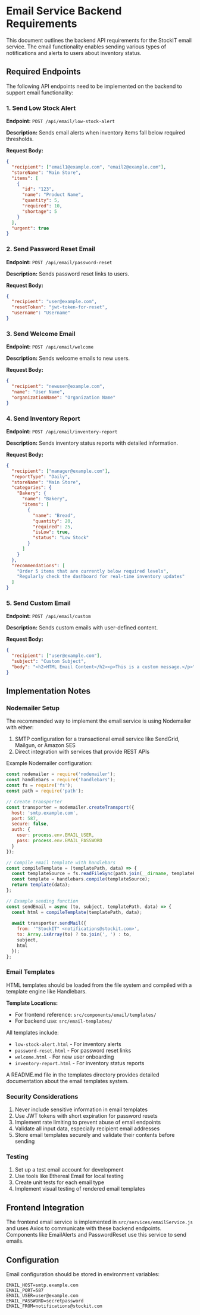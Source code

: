 # Email Service Backend Requirements

This document outlines the backend API requirements for the StockIT email service. The email functionality enables sending various types of notifications and alerts to users about inventory status.

## Required Endpoints

The following API endpoints need to be implemented on the backend to support email functionality:

### 1. Send Low Stock Alert

**Endpoint:** `POST /api/email/low-stock-alert`

**Description:** Sends email alerts when inventory items fall below required thresholds.

**Request Body:**
```json
{
  "recipient": ["email1@example.com", "email2@example.com"],
  "storeName": "Main Store",
  "items": [
    {
      "id": "123",
      "name": "Product Name",
      "quantity": 5,
      "required": 10,
      "shortage": 5
    }
  ],
  "urgent": true
}
```

### 2. Send Password Reset Email

**Endpoint:** `POST /api/email/password-reset`

**Description:** Sends password reset links to users.

**Request Body:**
```json
{
  "recipient": "user@example.com",
  "resetToken": "jwt-token-for-reset",
  "username": "Username"
}
```

### 3. Send Welcome Email

**Endpoint:** `POST /api/email/welcome`

**Description:** Sends welcome emails to new users.

**Request Body:**
```json
{
  "recipient": "newuser@example.com",
  "name": "User Name",
  "organizationName": "Organization Name"
}
```

### 4. Send Inventory Report

**Endpoint:** `POST /api/email/inventory-report`

**Description:** Sends inventory status reports with detailed information.

**Request Body:**
```json
{
  "recipient": ["manager@example.com"],
  "reportType": "Daily",
  "storeName": "Main Store",
  "categories": {
    "Bakery": {
      "name": "Bakery",
      "items": [
        {
          "name": "Bread",
          "quantity": 20,
          "required": 25,
          "isLow": true,
          "status": "Low Stock"
        }
      ]
    }
  },
  "recommendations": [
    "Order 5 items that are currently below required levels",
    "Regularly check the dashboard for real-time inventory updates"
  ]
}
```

### 5. Send Custom Email

**Endpoint:** `POST /api/email/custom`

**Description:** Sends custom emails with user-defined content.

**Request Body:**
```json
{
  "recipient": ["user@example.com"],
  "subject": "Custom Subject",
  "body": "<h2>HTML Email Content</h2><p>This is a custom message.</p>"
}
```

## Implementation Notes

### Nodemailer Setup

The recommended way to implement the email service is using Nodemailer with either:

1. SMTP configuration for a transactional email service like SendGrid, Mailgun, or Amazon SES
2. Direct integration with services that provide REST APIs

Example Nodemailer configuration:

```javascript
const nodemailer = require('nodemailer');
const handlebars = require('handlebars');
const fs = require('fs');
const path = require('path');

// Create transporter
const transporter = nodemailer.createTransport({
  host: 'smtp.example.com',
  port: 587,
  secure: false,
  auth: {
    user: process.env.EMAIL_USER,
    pass: process.env.EMAIL_PASSWORD
  }
});

// Compile email template with handlebars
const compileTemplate = (templatePath, data) => {
  const templateSource = fs.readFileSync(path.join(__dirname, templatePath), 'utf8');
  const template = handlebars.compile(templateSource);
  return template(data);
};

// Example sending function
const sendEmail = async (to, subject, templatePath, data) => {
  const html = compileTemplate(templatePath, data);
  
  await transporter.sendMail({
    from: '"StockIT" <notifications@stockit.com>',
    to: Array.isArray(to) ? to.join(', ') : to,
    subject,
    html
  });
};
```

### Email Templates

HTML templates should be loaded from the file system and compiled with a template engine like Handlebars. 

**Template Locations:**
- For frontend reference: `src/components/email/templates/`
- For backend use: `src/email-templates/`

All templates include:
- `low-stock-alert.html` - For inventory alerts
- `password-reset.html` - For password reset links
- `welcome.html` - For new user onboarding
- `inventory-report.html` - For inventory status reports

A README.md file in the templates directory provides detailed documentation about the email templates system.

### Security Considerations

1. Never include sensitive information in email templates
2. Use JWT tokens with short expiration for password resets
3. Implement rate limiting to prevent abuse of email endpoints
4. Validate all input data, especially recipient email addresses
5. Store email templates securely and validate their contents before sending

### Testing

1. Set up a test email account for development
2. Use tools like Ethereal Email for local testing
3. Create unit tests for each email type
4. Implement visual testing of rendered email templates

## Frontend Integration

The frontend email service is implemented in `src/services/emailService.js` and uses Axios to communicate with these backend endpoints. Components like EmailAlerts and PasswordReset use this service to send emails.

## Configuration

Email configuration should be stored in environment variables:

```
EMAIL_HOST=smtp.example.com
EMAIL_PORT=587
EMAIL_USER=user@example.com
EMAIL_PASSWORD=secretpassword
EMAIL_FROM=notifications@stockit.com
```